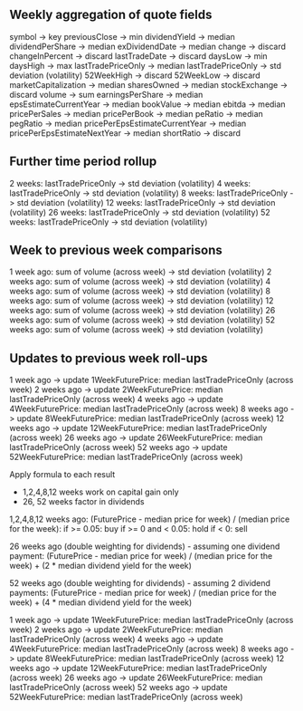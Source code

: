 Weekly aggregation of quote fields
----------

symbol -> key
previousClose -> min
dividendYield -> median
dividendPerShare -> median
exDividendDate -> median
change -> discard
changeInPercent -> discard
lastTradeDate -> discard
daysLow -> min
daysHigh -> max
lastTradePriceOnly -> median
lastTradePriceOnly -> std deviation (volatility)
52WeekHigh -> discard
52WeekLow -> discard
marketCapitalization -> median
sharesOwned -> median
stockExchange -> discard
volume -> sum
earningsPerShare -> median
epsEstimateCurrentYear -> median
bookValue -> median
ebitda -> median
pricePerSales -> median
pricePerBook -> median
peRatio -> median
pegRatio -> median
pricePerEpsEstimateCurrentYear -> median
pricePerEpsEstimateNextYear -> median
shortRatio -> discard

Further time period rollup
----------
2 weeks: lastTradePriceOnly -> std deviation (volatility)
4 weeks: lastTradePriceOnly -> std deviation (volatility)
8 weeks: lastTradePriceOnly -> std deviation (volatility)
12 weeks: lastTradePriceOnly -> std deviation (volatility)
26 weeks: lastTradePriceOnly -> std deviation (volatility)
52 weeks: lastTradePriceOnly -> std deviation (volatility)

Week to previous week comparisons
----------
1 week ago: sum of volume (across week) -> std deviation (volatility)
2 weeks ago: sum of volume (across week) -> std deviation (volatility)
4 weeks ago: sum of volume (across week) -> std deviation (volatility)
8 weeks ago: sum of volume (across week) -> std deviation (volatility)
12 weeks ago: sum of volume (across week) -> std deviation (volatility)
26 weeks ago: sum of volume (across week) -> std deviation (volatility)
52 weeks ago: sum of volume (across week) -> std deviation (volatility)

Updates to previous week roll-ups
----------
1 week ago -> update 1WeekFuturePrice: median lastTradePriceOnly (across week)
2 weeks ago -> update 2WeekFuturePrice: median lastTradePriceOnly (across week)
4 weeks ago -> update 4WeekFuturePrice: median lastTradePriceOnly (across week)
8 weeks ago -> update 8WeekFuturePrice: median lastTradePriceOnly (across week)
12 weeks ago -> update 12WeekFuturePrice: median lastTradePriceOnly (across week)
26 weeks ago -> update 26WeekFuturePrice: median lastTradePriceOnly (across week)
52 weeks ago -> update 52WeekFuturePrice: median lastTradePriceOnly (across week)


Apply formula to each result
 - 1,2,4,8,12 weeks work on capital gain only
 - 26, 52 weeks factor in dividends

  1,2,4,8,12 weeks ago:
    (FuturePrice - median price for week) / (median price for the week):
      if >= 0.05: buy
      if >= 0 and < 0.05: hold
      if < 0: sell

  26 weeks ago (double weighting for dividends) - assuming one dividend payment:
    (FuturePrice - median price for week) / (median price for the week)
    + (2 * median dividend yield for the week)

  52 weeks ago (double weighting for dividends) - assuming 2 dividend payments:
    (FuturePrice - median price for week) / (median price for the week)
    + (4 * median dividend yield for the week)


1 week ago -> update 1WeekFuturePrice: median lastTradePriceOnly (across week)
2 weeks ago -> update 2WeekFuturePrice: median lastTradePriceOnly (across week)
4 weeks ago -> update 4WeekFuturePrice: median lastTradePriceOnly (across week)
8 weeks ago -> update 8WeekFuturePrice: median lastTradePriceOnly (across week)
12 weeks ago -> update 12WeekFuturePrice: median lastTradePriceOnly (across week)
26 weeks ago -> update 26WeekFuturePrice: median lastTradePriceOnly (across week)
52 weeks ago -> update 52WeekFuturePrice: median lastTradePriceOnly (across week)
